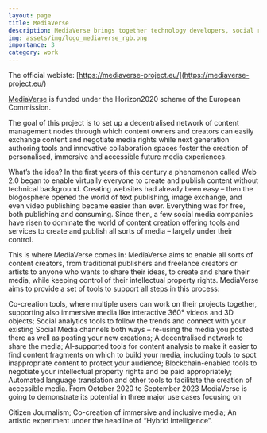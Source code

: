 ```yaml
---
layout: page
title: MediaVerse
description: MediaVerse brings together technology developers, social researchers, media publishers, artists, and other stakeholders. Their main goal: To help all sorts of creators produce and share state-of-the-art media – while allowing them to keep control of their intellectual property rights
img: assets/img/logo_mediaverse_rgb.png
importance: 3
category: work
---
```


The official webiste: [https://mediaverse-project.eu/](https://mediaverse-project.eu/)

[MediaVerse](https://mediaverse-project.eu/) is funded under the Horizon2020 scheme of the European Commission.

The goal of this project is to set up a decentralised network of content management nodes through which content owners and creators can easily exchange content and negotiate media rights while next generation authoring tools and innovative collaboration spaces foster the creation of personalised, immersive and accessible future media experiences.

What’s the idea?
In the first years of this century a phenomenon called Web 2.0 began to enable virtually everyone to create and publish content without technical background. Creating websites had already been easy – then the blogosphere opened the world of text publishing, image exchange, and even video publishing became easier than ever. Everything was for free, both publishing and consuming. Since then, a few social media companies have risen to dominate the world of content creation offering tools and services to create and publish all sorts of media – largely under their control.

This is where MediaVerse comes in: MediaVerse aims to enable all sorts of content creators, from traditional publishers and freelance creators or artists to anyone who wants to share their ideas, to create and share their media, while keeping control of their intellectual property rights. MediaVerse aims to provide a set of tools to support all steps in this process:

Co-creation tools, where multiple users can work on their projects together, supporting also immersive media like interactive 360° videos and 3D objects;
Social analytics tools to follow the trends and connect with your existing Social Media channels both ways – re-using the media you posted there as well as posting your new creations;
A decentralised network to share the media;
AI-supported tools for content analysis to make it easier to find content fragments on which to build your media, including tools to spot inappropriate content to protect your audience;
Blockchain-enabled tools to negotiate your intellectual property rights and be paid appropriately;
Automated language translation and other tools to facilitate the creation of accessible media.
From October 2020 to September 2023 MediaVerse is going to demonstrate its potential in three major use cases focusing on

Citizen Journalism;
Co-creation of immersive and inclusive media;
An artistic experiment under the headline of “Hybrid Intelligence”.

